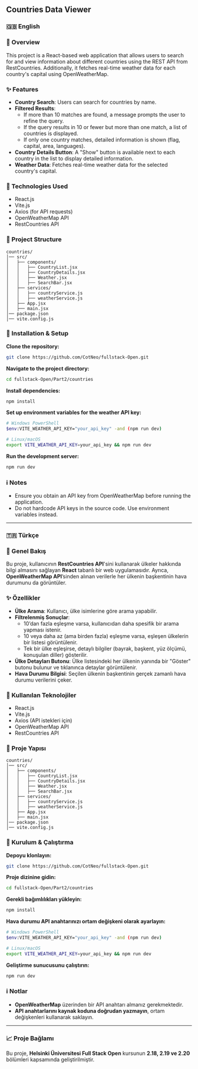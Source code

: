 ## Countries Data Viewer

### 🇬🇧 English

### 📄 Overview
This project is a React-based web application that allows users to search for and view information about different countries using the REST API from RestCountries. Additionally, it fetches real-time weather data for each country's capital using OpenWeatherMap.

### ✨ Features
- **Country Search**: Users can search for countries by name.
- **Filtered Results**:
  - If more than 10 matches are found, a message prompts the user to refine the query.
  - If the query results in 10 or fewer but more than one match, a list of countries is displayed.
  - If only one country matches, detailed information is shown (flag, capital, area, languages).
- **Country Details Button**: A "Show" button is available next to each country in the list to display detailed information.
- **Weather Data**: Fetches real-time weather data for the selected country's capital.

### 🔧 Technologies Used
- React.js
- Vite.js
- Axios (for API requests)
- OpenWeatherMap API
- RestCountries API

### 📂 Project Structure
```
countries/
│── src/
│   ├── components/
│   │   ├── CountryList.jsx
│   │   ├── CountryDetails.jsx
│   │   ├── Weather.jsx
│   │   ├── SearchBar.jsx
│   ├── services/
│   │   ├── countryService.js
│   │   ├── weatherService.js
│   ├── App.jsx
│   ├── main.jsx
│── package.json
│── vite.config.js
```

### 🚀 Installation & Setup
**Clone the repository:**
```bash
git clone https://github.com/CotNeo/fullstack-Open.git
```
**Navigate to the project directory:**
```bash
cd fullstack-Open/Part2/countries
```
**Install dependencies:**
```bash
npm install
```
**Set up environment variables for the weather API key:**
```bash
# Windows PowerShell
$env:VITE_WEATHER_API_KEY="your_api_key" -and (npm run dev)

# Linux/macOS
export VITE_WEATHER_API_KEY=your_api_key && npm run dev
```
**Run the development server:**
```bash
npm run dev
```

### ℹ️ Notes
- Ensure you obtain an API key from OpenWeatherMap before running the application.
- Do not hardcode API keys in the source code. Use environment variables instead.

---

### 🇹🇷 Türkçe

### 📄 Genel Bakış
Bu proje, kullanıcının **RestCountries API**'sini kullanarak ülkeler hakkında bilgi almasını sağlayan **React** tabanlı bir web uygulamasıdır. Ayrıca, **OpenWeatherMap API**’sinden alınan verilerle her ülkenin başkentinin hava durumunu da görüntüler.

### ✨ Özellikler
- **Ülke Arama**: Kullanıcı, ülke isimlerine göre arama yapabilir.
- **Filtrelenmiş Sonuçlar**:
  - 10’dan fazla eşleşme varsa, kullanıcıdan daha spesifik bir arama yapması istenir.
  - 10 veya daha az (ama birden fazla) eşleşme varsa, eşleşen ülkelerin bir listesi görüntülenir.
  - Tek bir ülke eşleşirse, detaylı bilgiler (bayrak, başkent, yüz ölçümü, konuşulan diller) gösterilir.
- **Ülke Detayları Butonu**: Ülke listesindeki her ülkenin yanında bir "Göster" butonu bulunur ve tıklanınca detaylar görüntülenir.
- **Hava Durumu Bilgisi**: Seçilen ülkenin başkentinin gerçek zamanlı hava durumu verilerini çeker.

### 🔧 Kullanılan Teknolojiler
- React.js
- Vite.js
- Axios (API istekleri için)
- OpenWeatherMap API
- RestCountries API

### 📂 Proje Yapısı
```
countries/
│── src/
│   ├── components/
│   │   ├── CountryList.jsx
│   │   ├── CountryDetails.jsx
│   │   ├── Weather.jsx
│   │   ├── SearchBar.jsx
│   ├── services/
│   │   ├── countryService.js
│   │   ├── weatherService.js
│   ├── App.jsx
│   ├── main.jsx
│── package.json
│── vite.config.js
```

### 🚀 Kurulum & Çalıştırma
**Depoyu klonlayın:**
```bash
git clone https://github.com/CotNeo/fullstack-Open.git
```
**Proje dizinine gidin:**
```bash
cd fullstack-Open/Part2/countries
```
**Gerekli bağımlılıkları yükleyin:**
```bash
npm install
```
**Hava durumu API anahtarınızı ortam değişkeni olarak ayarlayın:**
```bash
# Windows PowerShell
$env:VITE_WEATHER_API_KEY="your_api_key" -and (npm run dev)

# Linux/macOS
export VITE_WEATHER_API_KEY=your_api_key && npm run dev
```
**Geliştirme sunucusunu çalıştırın:**
```bash
npm run dev
```

### ℹ️ Notlar
- **OpenWeatherMap** üzerinden bir API anahtarı almanız gerekmektedir.
- **API anahtarlarını kaynak koduna doğrudan yazmayın**, ortam değişkenleri kullanarak saklayın.

---

### 📈 Proje Bağlamı
Bu proje, **Helsinki Üniversitesi Full Stack Open** kursunun **2.18, 2.19 ve 2.20** bölümleri kapsamında geliştirilmiştir.

